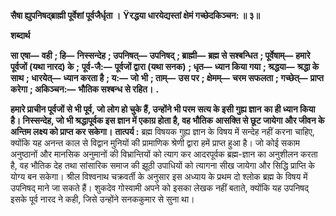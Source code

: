 **सैषा ह्युपनिषद्ब्राह्मी पूर्वेशां पूर्वजैर्धृता ।** **Ÿरद्धया धारयेद्यस्तां क्षेमं गच्छेदकिञ्चन: ॥ ३॥** 

**शब्दार्थ** 

**सा एषा—** **वही** **; हि—** **निस्सन्देह** **; उपनिषत्—** **उपनिषद्** **; ब्राह्मी—** **ब्रह्म से सश्बन्धित** **; पूर्वेषाम्—** **हमारे पूर्वजों (यथा नारद) के** **;** **पूर्व-जै:—** **पूर्वजों द्वारा (यथा सनक)** **; धृत—** **ध्यान किया गया** **; श्रद्धया—** **श्रद्धा के साथ** **; धारयेत्—** **ध्यान करता है** **; य:—** **जो** **भी** **; ताम्—** **उस पर** **; क्षेमम्—** **चरम सफलता** **; गच्छेत्—** **प्राप्त करेगा** **; अकिञ्चन:—** **भौतिक सश्बन्ध से रहित।** **.** 

**हमारे प्राचीन पूर्वजों से भी पूर्व, जो लोग हो चुके हैं, उन्होंने भी परम सत्य के इसी गुह्य ज्ञान** **का ही ध्यान किया है। निस्सन्देह, जो भी श्रद्धापूर्वक इस ज्ञान में एकाग्र होता है, वह भौतिक** **आसक्ति से छूट जायेगा और जीवन के अन्तिम लक्ष्य को प्राप्त कर सकेगा।** **तात्पर्य :** ब्रह्म विषयक गुह्य ज्ञान के विषय में सन्देह नहीं करना चाहिए, क्योंकि यह अनन्त काल से विद्वान मुनियों की प्रामाणिक श्रेणी द्वारा हमें प्राप्त हुआ है। जो कोई सकाम अनुष्ठानों और मानसिक अनुमानों की विभ्रान्तियों को त्याग कर आदरपूर्वक ब्रह्म-ज्ञान का अनुशीलन करता है, वह भौतिक देह तथा सांसारिक समाज की झूठी उपाधियों को त्यागना सीख जायेगा और सिद्धि प्राप्ति के योग्य बन सकेगा। श्रील विश्वनाथ चक्रवर्ती के अनुसार इस अध्याय के प्रथम दो श्लोक ब्रह्म के विषय में उपनिषद् माने जा सकते हैं। शुकदेव गोस्वामी अपने को इसका लेखक नहीं बताते, क्योंकि यह उपनिषद् इसके पूर्व नारद ने कही, जिसे उन्होंने सनककुमार से सुना था।  